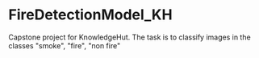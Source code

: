 # FireDetectionModel_KH
Capstone project for KnowledgeHut. The task is to classify images in the classes "smoke", "fire", "non fire"
